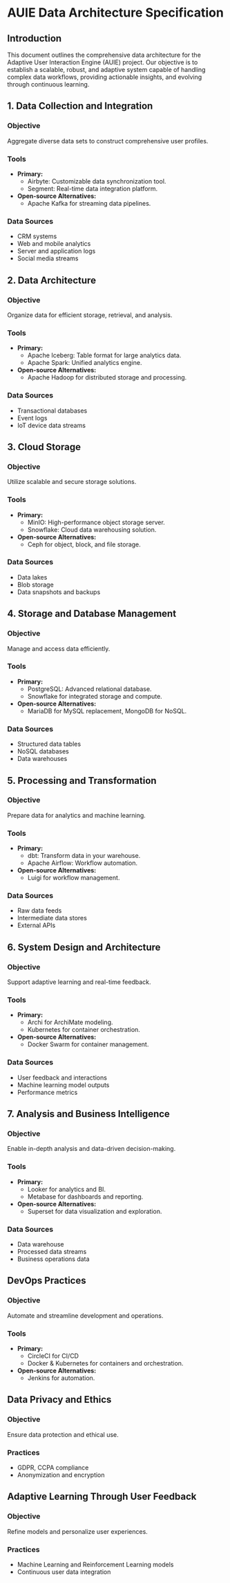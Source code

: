 # AUIE Data Architecture Specification

## Introduction

This document outlines the comprehensive data architecture for the Adaptive User Interaction Engine (AUIE) project. Our objective is to establish a scalable, robust, and adaptive system capable of handling complex data workflows, providing actionable insights, and evolving through continuous learning.

## 1. Data Collection and Integration

### Objective
Aggregate diverse data sets to construct comprehensive user profiles.

### Tools
- **Primary:**
  - Airbyte: Customizable data synchronization tool.
  - Segment: Real-time data integration platform.
- **Open-source Alternatives:**
  - Apache Kafka for streaming data pipelines.

### Data Sources
- CRM systems
- Web and mobile analytics
- Server and application logs
- Social media streams

## 2. Data Architecture

### Objective
Organize data for efficient storage, retrieval, and analysis.

### Tools
- **Primary:**
  - Apache Iceberg: Table format for large analytics data.
  - Apache Spark: Unified analytics engine.
- **Open-source Alternatives:**
  - Apache Hadoop for distributed storage and processing.

### Data Sources
- Transactional databases
- Event logs
- IoT device data streams

## 3. Cloud Storage

### Objective
Utilize scalable and secure storage solutions.

### Tools
- **Primary:**
  - MinIO: High-performance object storage server.
  - Snowflake: Cloud data warehousing solution.
- **Open-source Alternatives:**
  - Ceph for object, block, and file storage.

### Data Sources
- Data lakes
- Blob storage
- Data snapshots and backups

## 4. Storage and Database Management

### Objective
Manage and access data efficiently.

### Tools
- **Primary:**
  - PostgreSQL: Advanced relational database.
  - Snowflake for integrated storage and compute.
- **Open-source Alternatives:**
  - MariaDB for MySQL replacement, MongoDB for NoSQL.

### Data Sources
- Structured data tables
- NoSQL databases
- Data warehouses

## 5. Processing and Transformation

### Objective
Prepare data for analytics and machine learning.

### Tools
- **Primary:**
  - dbt: Transform data in your warehouse.
  - Apache Airflow: Workflow automation.
- **Open-source Alternatives:**
  - Luigi for workflow management.

### Data Sources
- Raw data feeds
- Intermediate data stores
- External APIs

## 6. System Design and Architecture

### Objective
Support adaptive learning and real-time feedback.

### Tools
- **Primary:**
  - Archi for ArchiMate modeling.
  - Kubernetes for container orchestration.
- **Open-source Alternatives:**
  - Docker Swarm for container management.

### Data Sources
- User feedback and interactions
- Machine learning model outputs
- Performance metrics

## 7. Analysis and Business Intelligence

### Objective
Enable in-depth analysis and data-driven decision-making.

### Tools
- **Primary:**
  - Looker for analytics and BI.
  - Metabase for dashboards and reporting.
- **Open-source Alternatives:**
  - Superset for data visualization and exploration.

### Data Sources
- Data warehouse
- Processed data streams
- Business operations data

## DevOps Practices

### Objective
Automate and streamline development and operations.

### Tools
- **Primary:**
  - CircleCI for CI/CD
  - Docker & Kubernetes for containers and orchestration.
- **Open-source Alternatives:**
  - Jenkins for automation.

## Data Privacy and Ethics

### Objective
Ensure data protection and ethical use.

### Practices
- GDPR, CCPA compliance
- Anonymization and encryption

## Adaptive Learning Through User Feedback

### Objective
Refine models and personalize user experiences.

### Practices
- Machine Learning and Reinforcement Learning models
- Continuous user data integration